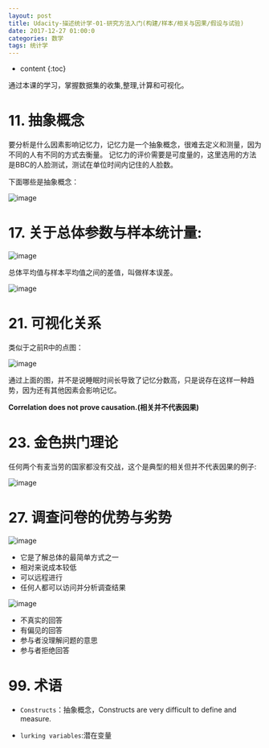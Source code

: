 ```yaml
---
layout: post
title: Udacity-描述统计学-01-研究方法入门(构建/样本/相关与因果/假设与试验)
date: 2017-12-27 01:00:0
categories: 数学
tags: 统计学
---
```

* content
{:toc}

通过本课的学习，掌握数据集的收集,整理,计算和可视化。

# 11. 抽象概念

要分析是什么因素影响记忆力，记忆力是一个抽象概念，很难去定义和测量，因为不同的人有不同的方式去衡量。
记忆力的评价需要是可度量的，这里选用的方法是BBC的人脸测试，测试在单位时间内记住的人脸数。 

下面哪些是抽象概念：

![image](https://user-images.githubusercontent.com/18595935/34383744-d43d8548-eb5a-11e7-8edd-930feb5e951c.png)

# 17. 关于总体参数与样本统计量:

![image](https://user-images.githubusercontent.com/18595935/34437125-f572732e-ecde-11e7-921c-a2724eaed764.png)

总体平均值与样本平均值之间的差值，叫做样本误差。

![image](https://user-images.githubusercontent.com/18595935/34437259-24ac382c-ece0-11e7-89c1-ef8833a2969f.png)


# 21. 可视化关系

类似于之前R中的点图：

![image](https://user-images.githubusercontent.com/18595935/34452201-7a07d662-ed7d-11e7-912b-0030213093b4.png)

通过上面的图，并不是说睡眠时间长导致了记忆分数高，只是说存在这样一种趋势，因为还有其他因素会影响记忆。

**Correlation does not prove causation.(相关并不代表因果)**

# 23. 金色拱门理论

任何两个有麦当劳的国家都没有交战，这个是典型的相关但并不代表因果的例子:

![image](https://user-images.githubusercontent.com/18595935/34452307-af3dfd5a-ed7f-11e7-9b2c-429f954ccb88.png)

# 27. 调查问卷的优势与劣势

![image](https://user-images.githubusercontent.com/18595935/34477152-f09672ac-efda-11e7-9bc2-c7184b89dbb6.png)

- 它是了解总体的最简单方式之一
- 相对来说成本较低
- 可以远程进行
- 任何人都可以访问并分析调查结果



![image](https://user-images.githubusercontent.com/18595935/34477224-a702491c-efdb-11e7-9885-a5e886a5e95b.png)

- 不真实的回答
- 有偏见的回答
- 参与者没理解问题的意思
- 参与者拒绝回答



# 99. 术语

- `Constructs`：抽象概念，Constructs are very difficult to define and measure.

- `lurking variables`:潜在变量



